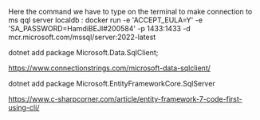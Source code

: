 Here the command we have to type on the terminal to make connection to ms qql server localdb :
docker run -e 'ACCEPT_EULA=Y' -e 'SA_PASSWORD=HamdiBEJI#200584' -p 1433:1433 -d mcr.microsoft.com/mssql/server:2022-latest

dotnet add package Microsoft.Data.SqlClient;

https://www.connectionstrings.com/microsoft-data-sqlclient/

dotnet add package Microsoft.EntityFrameworkCore.SqlServer

https://www.c-sharpcorner.com/article/entity-framework-7-code-first-using-cli/